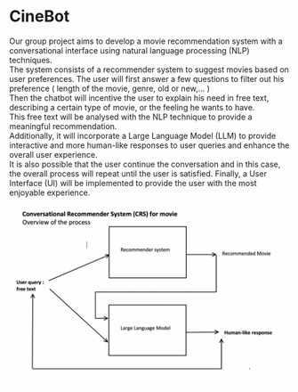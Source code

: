 # CineBot
Our group project aims to develop a movie recommendation system with a conversational interface using natural language processing (NLP) techniques.   
The system consists of a recommender system to suggest movies based on user preferences. 
The user will first answer a few questions to filter out his preference ( length of the movie, genre, old or new,... )  
Then the chatbot will incentive the user to explain his need in free text, describing a certain type of movie, or the feeling he wants to have.  
This free text will be analysed with the NLP technique to provide a meaningful recommendation.  
Additionally, it will incorporate a Large Language Model (LLM) to provide interactive and more human-like responses to user queries and enhance the overall user experience.   
It is also possible that the user continue the conversation and in this case, the overall process will repeat until the user is satisfied.
Finally, a User Interface (UI) will be implemented to provide the user with the most enjoyable experience.

![diagram](Image/Diagram.png)
